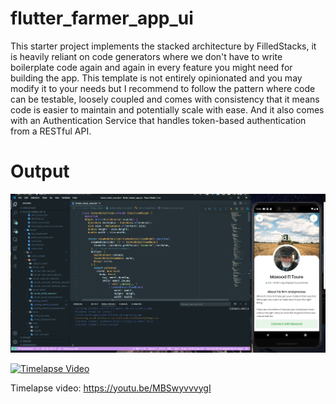 # flutter_farmer_app_ui

This starter project implements the stacked architecture by FilledStacks, it is heavily reliant on code generators where we don't have to write boilerplate code again and again in every feature you might need for building the app. This template is not entirely opinionated and you may modify it to your needs but I recommend to follow the pattern where code can be testable, loosely coupled and comes with consistency that it means code is easier to maintain and potentially scale with ease. And it also comes with an Authentication Service that handles token-based authentication from a RESTful API.

# Output

![Screenshot](https://github.com/carlomigueldy/flutter_farmer_app_ui/blob/main/screenshots/Screenshot_183.png?raw=true)

[![Timelapse Video](https://img.youtube.com/vi/YOUTUBE_VIDEO_ID_HERE/0.jpg)](https://youtu.be/MBSwyvvvygI)

Timelapse video: https://youtu.be/MBSwyvvvygI
